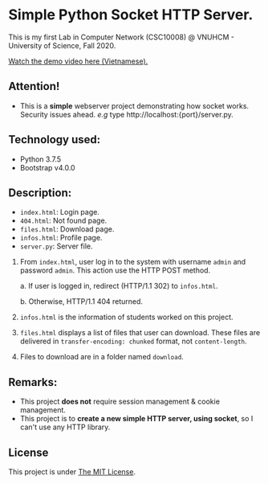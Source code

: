 # Simple Python Socket HTTP Server.
This is my first Lab in Computer Network (CSC10008) @ VNUHCM - University of Science, Fall 2020.

[Watch the demo video here (Vietnamese).](https://www.youtube.com/watch?v=sz-YKLhLqBA)

## Attention!
- This is a __simple__ webserver project demonstrating how socket works. Security issues ahead. _e.g_ type http://localhost:{port}/server.py.

## Technology used:
- Python 3.7.5
- Bootstrap v4.0.0

## Description:
- `index.html`: Login page.
- `404.html`: Not found page.
- `files.html`: Download page.
- `infos.html`: Profile page.
- `server.py`: Server file.

1. From `index.html`, user log in to the system with username `admin` and password `admin`. This action use the HTTP POST method.

    a. If user is logged in, redirect (HTTP/1.1 302) to `infos.html`.

    b. Otherwise, HTTP/1.1 404 returned.

2. `infos.html` is the information of students worked on this project.
3. `files.html` displays a list of files that user can download. These files are delivered in `transfer-encoding: chunked` format, not `content-length`.
4. Files to download are in a folder named `download`.

## Remarks:
- This project __does not__ require session management & cookie management.
- This project is to __create a new simple HTTP server, using socket__, so I can't use any HTTP library.

## License
This project is under [The MIT License](https://github.com/trhgquan/simple-python-socket-http-server/blob/master/LICENSE).
